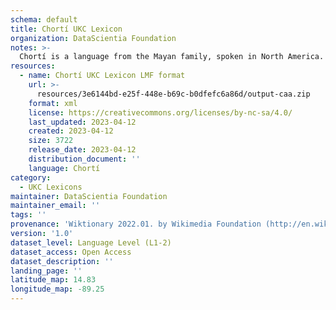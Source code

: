 ```yaml
---
schema: default
title: Chortí UKC Lexicon
organization: DataScientia Foundation
notes: >-
  Chortí is a language from the Mayan family, spoken in North America. The UKC Lexicon of Chortí is represented as a lexico-semantic network. It consists of words, word senses, synsets, as well as sense-level and synset-level relationships.
resources:
  - name: Chortí UKC Lexicon LMF format
    url: >-
      resources/3e6144bd-e25f-448e-b69c-b0dfefc6a86d/output-caa.zip
    format: xml
    license: https://creativecommons.org/licenses/by-nc-sa/4.0/
    last_updated: 2023-04-12
    created: 2023-04-12
    size: 3722
    release_date: 2023-04-12
    distribution_document: ''
    language: Chortí
category:
  - UKC Lexicons
maintainer: DataScientia Foundation
maintainer_email: ''
tags: ''
provenance: 'Wiktionary 2022.01. by Wikimedia Foundation (http://en.wiktionary.org); CogNet 2.1 by Khuyagbaatar Batsuren, National University of Mongolia (http://cognet.ukc.disi.unitn.it); MorphyNet 2.0 by Gábor Bella and Khuyagbaatar Batsuren (http://ukc.disi.unitn.it/index.php/morphynet/); Native Languages of the Americas 2021.11. by Laura Redish and Orrin Lewis (http://www.native-languages.org); Princeton WordNet 2.1 by Princeton University (https://wordnet.princeton.edu)'
version: '1.0'
dataset_level: Language Level (L1-2)
dataset_access: Open Access
dataset_description: ''
landing_page: ''
latitude_map: 14.83
longitude_map: -89.25
---
```

